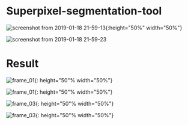 # Superpixel-segmentation-tool

![screenshot from 2019-01-18 21-59-13](https://user-images.githubusercontent.com/25835750/51392035-21954680-1b77-11e9-88a9-0c6c1a3bfe9c.png){:height="50%" width="50%"}

![screenshot from 2019-01-18 21-59-23](https://user-images.githubusercontent.com/25835750/51392038-235f0a00-1b77-11e9-83c7-c67ee8978b40.png)


# Result

![frame_01](https://user-images.githubusercontent.com/25835750/51392093-4d183100-1b77-11e9-8883-10a8479b58bf.jpg){: height="50"% width="50%"}

![frame_01](https://user-images.githubusercontent.com/25835750/51392108-55706c00-1b77-11e9-9378-2a823c6921f6.jpg){: height="50"% width="50%"}

![frame_03](https://user-images.githubusercontent.com/25835750/51392099-51444e80-1b77-11e9-9324-0d24d72fc2de.jpg){: height="50"% width="50%"}

![frame_03](https://user-images.githubusercontent.com/25835750/51392109-55706c00-1b77-11e9-8506-d2b0ea25e7fa.jpg){: height="50"% width="50%"}
